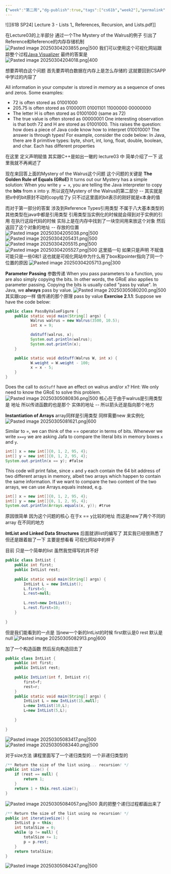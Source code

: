```yaml
---
{"week":"第二周","dg-publish":true,"tags":["cs61b","week2"],"permalink":"/CS 61B/Lecture 03 List I：References, Recursion, and Lists/","dgPassFrontmatter":true,"noteIcon":"","created":"2025-08-15T09:39:18.290+08:00","updated":"2025-04-19T09:50:15.533+08:00"}
---
```



![[[61B SP24] Lecture 3 - Lists 1_ References, Recursion, and Lists.pdf]]

在Lecture03的上半部分 通过一个The Mystery of the Walrus的例子 引出了 Reference和Reference的内存存储机制
![Pasted image 20250304203855.png|500](/img/user/accessory/Pasted%20image%2020250304203855.png)
我们可以使用这个可视化网站跟踪整个过程[Java Visualizer](https://cscircles.cemc.uwaterloo.ca//java_visualize/#mode=display)
最终的答案是
![Pasted image 20250304204018.png|400](/img/user/accessory/Pasted%20image%2020250304204018.png)

想要弄明白这个问题
首先要弄明白数据在内存上是怎么存储的
这就要回到CSAPP中学过的内容了

All information in your computer is stored in _memory_ as a sequence of ones and zeros. Some examples:
- 72 is often stored as 01001000
- 205.75 is often stored as 01000011 01001101 11000000 00000000
- The letter H is often stored as 01001000 (same as 72)
- The true value is often stored as 00000001
One interesting observation is that both 72 and H are stored as 01001000. This raises the question: how does a piece of Java code know how to interpret 01001000?
The answer is through types! For example, consider the code below:
In Java, there are 8 primitive types: byte, short, int, long, float, double, boolean, and char. Each has different properties

在这里 定义声明赋值 其实跟C++是如出一辙的
lecture03 中 简单介绍了一下  这里我就不再阐述了

现在来回答上面的Mystery of the Walrus这个问题
这个问题的关键是 **The Golden Rule of Equals (GRoE)**
It turns out our Mystery has a simple solution: When you write `y = x`, you are telling the Java interpreter to copy the **bits** from x into y.
所以说在Mystery of the Walrus的第二部分 --  其实就是把x中的bit原封不动的copy给了y 只不过这里面的bit表示的刚好就是x本身的值

而对于第一部分的答案 涉及到Reference Types引用类型
不属于八大基本类型的其他类型在java中都是引用类型
引用类型当实例化的时候就会得到对于实例的引用
在执行这段代码的时候  实际上是在内存中找到了一块空间用来放这个对象
然后返回了这个对象的地址 -- 存放的位置
![Pasted image 20250304205038.png|500](/img/user/accessory/Pasted%20image%2020250304205038.png)
![Pasted image 20250304205431.png|500](/img/user/accessory/Pasted%20image%2020250304205431.png)
![Pasted image 20250304205515.png|500](/img/user/accessory/Pasted%20image%2020250304205515.png)
![Pasted image 20250304205527.png|500](/img/user/accessory/Pasted%20image%2020250304205527.png)
这里插一句 如果只是声明 不赋值  可能只是一些0和1
这也就是可视化网站中为什么用了box和pointer指向了同一个位置的原因
![Pasted image 20250304205713.png|300](/img/user/accessory/Pasted%20image%2020250304205713.png)

**Parameter Passing**
参数传递
When you pass parameters to a function, you are also simply copying the bits. In other words, the GRoE also applies to parameter passing. Copying the bits is usually called "pass by value". In Java, we **always** pass by value.
![Pasted image 20250305080200.png|500](/img/user/accessory/Pasted%20image%2020250305080200.png)
其实跟cpp一样  值传递的那个原理
pass by value
**Exercise 2.1.1**: Suppose we have the code below:
```java
public class PassByValueFigure {
    public static void main(String[] args) {
           Walrus walrus = new Walrus(3500, 10.5);
           int x = 9;

           doStuff(walrus, x);
           System.out.println(walrus);
           System.out.println(x);
    }

    public static void doStuff(Walrus W, int x) {
           W.weight = W.weight - 100;
           x = x - 5;
    }
}
```
Does the call to `doStuff` have an effect on walrus and/or x? Hint: We only need to know the GRoE to solve this problem.
![Pasted image 20250305080836.png|500](/img/user/accessory/Pasted%20image%2020250305080836.png)
核心在于由于walrus是引用类型 是 地址  所以传进函数的也是那个 实体的地址 -- 所以箭头还是指向那个地方

**Instantiation of Arrays**
array同样是引用类型  同样需要new 来实例化
![Pasted image 20250305081621.png|600](/img/user/accessory/Pasted%20image%2020250305081621.png)


Similar to =, we can think of the == operator in terms of bits. Whenever we write `x==y` we are asking Jafa to compare the literal bits in memory boxes `x` and `y`.
```java
int[] x = new int[]{0, 1, 2, 95, 4};
int[] y = new int[]{0, 1, 2, 95, 4};
System.out.println(x == y); #false
```

This code will print false, since `x` and `y` each contain the 64 bit address of two different arrays in memory, albeit two arrays which happen to contain the same information. If we want to compare the two content of the two arrays, we can use Arrays.equals instead, e.g.
```java
int[] x = new int[]{0, 1, 2, 95, 4};
int[] y = new int[]{0, 1, 2, 95, 4};
System.out.println(Arrays.equals(x, y)); #true
```
原因很简单  因为这个问题的核心  在于x == y比较的地址  而这是new了两个不同的array  在不同的地方

**IntList and Linked Data Structures**
后面就讲list的编写了  其实我已经很熟悉了  但还是跟着敲了一下
主要是想看看 可视化网站中的样子

目前 只是一个简单的list 虽然我觉得写的并不好
```java
public class IntList {  
    public int first;  
    public IntList rest;  
  
    public static void main(String[] args) {  
        IntList L = new IntList();  
        L.first=5;  
        L.rest=null;  
          
        L.rest=new IntList();  
        L.rest.first=10;  
    }  
      
}
```

但是我们能看到的一点是  当new一个新的IntList的时候 first默认是0  rest 默认是null
![Pasted image 20250305082913.png|600](/img/user/accessory/Pasted%20image%2020250305082913.png)

加了一个构造函数  然后反向构造回去了
```java
public class IntList {  
    public int first;  
    public IntList rest;  
  
    public IntList(int f, IntList r){  
        first=f;  
        rest=r;  
    }  
    public static void main(String[] args) {  
        IntList L = new IntList(15,null);  
        L=new IntList(10,L);  
        L=new IntList(5,L);  
          
    }  
  
}
```
![Pasted image 20250305083417.png|500](/img/user/accessory/Pasted%20image%2020250305083417.png)
![Pasted image 20250305083440.png|500](/img/user/accessory/Pasted%20image%2020250305083440.png)

对于size方法 课程里面写了一个递归类型的  一个非递归类型的
```java
/** Return the size of the list using... recursion! */
public int size() {
    if (rest == null) {
        return 1;
    }
    return 1 + this.rest.size();
}
```
![Pasted image 20250305084057.png|500](/img/user/accessory/Pasted%20image%2020250305084057.png)
真的把整个递归过程都画出来了
```java
/** Return the size of the list using no recursion! */
public int iterativeSize() {
    IntList p = this;
    int totalSize = 0;
    while (p != null) {
        totalSize += 1;
        p = p.rest;
    }
    return totalSize;
}
```
![Pasted image 20250305084247.png|500](/img/user/accessory/Pasted%20image%2020250305084247.png)
